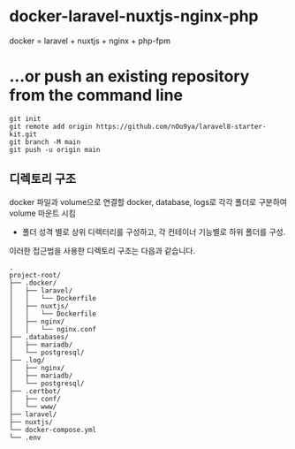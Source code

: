 # docker-laravel-nuxtjs-nginx-php
docker = laravel + nuxtjs + nginx + php-fpm

# …or push an existing repository from the command line
```shell
git init
git remote add origin https://github.com/nOo9ya/laravel8-starter-kit.git
git branch -M main
git push -u origin main
```


## 디렉토리 구조

docker 파일과 volume으로 연결할 docker, database, logs로 각각 폴더로 구분하여 volume 마운트 시킴

* 폴더 성격 별로 상위 디렉터리를 구성하고, 각 컨테이너 기능별로 하위 폴더를 구성.

이러한 접근법을 사용한 디렉토리 구조는 다읍과 같습니다.

    .
    project-root/
    ├── .docker/
    │   ├── laravel/
    │   │   └── Dockerfile
    │   ├── nuxtjs/
    │   │   └── Dockerfile
    │   ├── nginx/
    │   │   └── nginx.conf
    ├── .databases/
    │   ├── mariadb/
    │   └── postgresql/
    ├── .log/
    │   ├── nginx/
    │   ├── mariadb/
    │   └── postgresql/
    ├── .certbot/
    │   ├── conf/
    │   └── www/
    ├── laravel/
    ├── nuxtjs/
    └── docker-compose.yml
    └── .env
